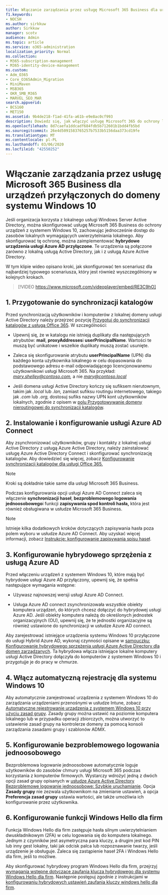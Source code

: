 ```yaml
---
title: Włączanie zarządzania przez usługę Microsoft 365 Business dla urządzeń przyłączonych do domeny systemu Windows 10
f1.keywords:
- NOCSH
ms.author: sirkkuw
author: Sirkkuw
manager: scotv
audience: Admin
ms.topic: article
ms.service: o365-administration
localization_priority: Normal
ms.collection:
- M365-subscription-management
- M365-identity-device-management
ms.custom:
- Adm_O365
- Core_O365Admin_Migration
- MiniMaven
- MSB365
- OKR_SMB_M365
- MARVEL_SEO_MAR
search.appverid:
- BCS160
- MET150
ms.assetid: 9b4de218-f1ad-41fa-a61b-e9e8ac0cf993
description: Dowiedz się, jak włączyć usługę Microsoft 365 do ochrony lokalnych urządzeń z systemem Windows 10 połączonych z usługą Active Directory w zaledwie kilku krokach.
ms.openlocfilehash: 8d7caefa1ddcadf684fdb5b712601b1bdd4fb5bd
ms.sourcegitcommit: 26e4d5091583765257b7533b5156daa373cd19fe
ms.translationtype: MT
ms.contentlocale: pl-PL
ms.lasthandoff: 03/06/2020
ms.locfileid: "42550252"
---
```

# <a name="enable-domain-joined-windows-10-devices-to-be-managed-by-microsoft-365-business"></a>Włączanie zarządzania przez usługę Microsoft 365 Business dla urządzeń przyłączonych do domeny systemu Windows 10

Jeśli organizacja korzysta z lokalnego usługi Windows Server Active Directory, można skonfigurować usługę Microsoft 365 Business do ochrony urządzeń z systemem Windows 10, zachowując jednocześnie dostęp do zasobów lokalnych wymagających uwierzytelniania lokalnego.
Aby skonfigurować tę ochronę, można zaimplementować **hybrydowe urządzenia usługi Azure AD przyłączone**. Te urządzenia są połączone zarówno z lokalną usługą Active Directory, jak i z usługą Azure Active Directory.

W tym klipie wideo opisano kroki, jak skonfigurować ten scenariusz dla najbardziej typowego scenariusza, który jest również wyszczególniony w kolejnych krokach.

> [!VIDEO https://www.microsoft.com/videoplayer/embed/RE3C9hO]
  

## <a name="1-prepare-for-directory-synchronization"></a>1. Przygotowanie do synchronizacji katalogów 

Przed synchronizacją użytkowników i komputerów z lokalnej domeny usługi Active Directory należy przejrzeć pozycję [Przygotuj do synchronizacji katalogów z usługą Office 365](https://docs.microsoft.com/office365/enterprise/prepare-for-directory-synchronization). W szczególności:

   - Upewnij się, że w katalogu nie istnieją duplikaty dla następujących atrybutów: **mail**, **proxyAddresses**i **userPrincipalName**. Wartości te muszą być unikatowe i wszelkie duplikaty muszą zostać usunięte.
   
   - Zaleca się skonfigurowanie atrybutu **userPrincipalName** (UPN) dla każdego konta użytkownika lokalnego w celu dopasowania do podstawowego adresu e-mail odpowiadającego licencjonowanemu użytkownikowi usługi Microsoft 365. Na przykład: *mary.shelley@contoso.com,* a nie *mary@contoso.local*
   
   - Jeśli domena usługi Active Directory kończy się sufiksem nierutownym, takim jak *.local* lub *.lan,* zamiast sufiksu routingu internetowego, takiego jak *.com* lub *.org,* dostosuj sufiks nazwy UPN kont użytkowników lokalnych, zgodnie z opisem w [polu Przygotowywanie domeny nieroutingowej do synchronizacji katalogów](https://docs.microsoft.com/office365/enterprise/prepare-a-non-routable-domain-for-directory-synchronization). 

## <a name="2-install-and-configure-azure-ad-connect"></a>2. Instalowanie i konfigurowanie usługi Azure AD Connect

Aby zsynchronizować użytkowników, grupy i kontakty z lokalnej usługi Active Directory z usługą Azure Active Directory, należy zainstalować usługę Azure Active Directory Connect i skonfigurować synchronizację katalogów. Aby dowiedzieć się więcej, zobacz [Konfigurowanie synchronizacji katalogów dla usługi Office 365.](https://support.office.com/article/1b3b5318-6977-42ed-b5c7-96fa74b08846)

> [!NOTE]
> Kroki są dokładnie takie same dla usługi Microsoft 365 Business. 

Podczas konfigurowania opcji usługi Azure AD Connect zaleca się włączenie **synchronizacji haseł**, **bezproblemowego logowania jednoosobowego**i funkcji **zapisywania spod kontroli hasła,** która jest również obsługiwana w usłudze Microsoft 365 Business.

> [!NOTE]
> Istnieje kilka dodatkowych kroków dotyczących zapisywania hasła poza polem wyboru w usłudze Azure AD Connect. Aby uzyskać więcej informacji, zobacz [Instrukcje: konfigurowanie zapisywania spisu haseł](https://docs.microsoft.com/azure/active-directory/authentication/howto-sspr-writeback). 

## <a name="3-configure-hybrid-azure-ad-join"></a>3. Konfigurowanie hybrydowego sprzężenia z usługą Azure AD

Przed włączeniu urządzeń z systemem Windows 10, które mają być hybrydowe usługi Azure AD przyłączony, upewnij się, że spełnia następujące wymagania wstępne:

   - Używasz najnowszej wersji usługi Azure AD Connect.

   - Usługa Azure AD connect zsynchronizowała wszystkie obiekty komputera urządzeń, do których chcesz dołączyć do hybrydowej usługi Azure AD. Jeśli obiekty komputera należą do określonych jednostek organizacyjnych (OU), upewnij się, że te jednostki organizacyjne są również ustawione do synchronizacji w usłudze Azure AD connect.

Aby zarejestrować istniejące urządzenia systemu Windows 10 przyłączone do usługi Hybrid Azure AD, wykonaj czynności opisane w [samouczku: Konfigurowanie hybrydowego sprzężenia usługi Azure Active Directory dla domen zarządzanych](https://docs.microsoft.com/azure/active-directory/devices/hybrid-azuread-join-managed-domains#configure-hybrid-azure-ad-join). Ta hybrydowa włącza istniejące lokalne komputery usługi Active Directory dołączyła do komputerów z systemem Windows 10 i przygotujje je do pracy w chmurze.
    
## <a name="4-enable-automatic-enrollment-for-windows-10"></a>4. Włącz automatyczną rejestrację dla systemu Windows 10

 Aby automatycznie zarejestrować urządzenia z systemem Windows 10 do zarządzania urządzeniami przenośnymi w usłudze Intune, zobacz [Automatyczne rejestrowanie urządzenia z systemem Windows 10 przy użyciu zasad grupy](https://docs.microsoft.com/windows/client-management/mdm/enroll-a-windows-10-device-automatically-using-group-policy). Zasady grupy można ustawić na poziomie komputera lokalnego lub w przypadku operacji zbiorczych, można utworzyć to ustawienie zasad grupy na kontrolerze domeny za pomocą konsoli zarządzania zasadami grupy i szablonów ADMX.

## <a name="5-configure-seamless-single-sign-on"></a>5. Konfigurowanie bezproblemowego logowania jednoosobowego

  Bezproblemowa logowanie jednoosobowe automatycznie loguje użytkowników do zasobów chmury usługi Microsoft 365 podczas korzystania z komputerów firmowych. Wystarczy wdrożyć jedną z dwóch opcji zasad grupy opisanych w [usłudze Azure Active Directory Bezproblemowe logowanie jednoosobowe: Szybkie uruchamianie](https://docs.microsoft.com/azure/active-directory/hybrid/how-to-connect-sso-quick-start#step-2-enable-the-feature). Opcja **Zasady grupy** nie zezwala użytkownikom na zmienianie ustawień, a opcja **Preferencja zasad grupy** ustawia wartości, ale także umożliwia ich konfigurowanie przez użytkownika.

## <a name="6-set-up-windows-hello-for-business"></a>6. Konfigurowanie funkcji Windows Hello dla firm

 Funkcja Windows Hello dla firm zastępuje hasła silnym uwierzytelnianiem dwuskładnikowym (2FA) w celu logowania się do komputera lokalnego. Jednym z czynników jest asymetryczna para kluczy, a drugim jest kod PIN lub inny gest lokalny, taki jak odcisk palca lub rozpoznawanie twarzy, jeśli urządzenie je obsługuje. Zaleca się zastąpienie haseł 2FA i Windows Hello dla firm, jeśli to możliwe.

Aby skonfigurować hybrydowy program Windows Hello dla firm, przejrzyj [wymagania wstępne dotyczące zaufania klucza hybrydowego dla systemu Windows Hello dla firm](https://docs.microsoft.com/windows/security/identity-protection/hello-for-business/hello-hybrid-key-trust-prereqs). Następnie postępuj zgodnie z instrukcjami w [konfigurowaniu hybrydowych ustawień zaufania kluczy windows hello dla firm](https://docs.microsoft.com/windows/security/identity-protection/hello-for-business/hello-hybrid-key-whfb-settings). 
